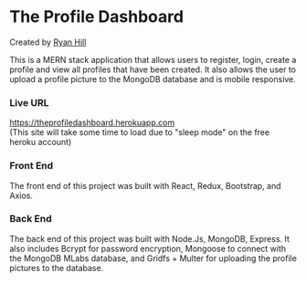 # The Profile Dashboard

Created by [Ryan Hill](https://github.com/ryan-hill83)

This is a MERN stack application that allows users to register, login, create a profile and view all profiles that have been created. It also allows the user to upload a profile picture to the MongoDB database and is mobile responsive.

### Live URL ###

https://theprofiledashboard.herokuapp.com <br/>
(This site will take some time to load due to "sleep mode" on the free heroku account)

### Front End ###

The front end of this project was built with React, Redux, Bootstrap, and Axios.

### Back End ###

The back end of this project was built with Node.Js, MongoDB, Express. It also includes Bcrypt for password encryption, Mongoose to connect with the MongoDB MLabs database, and Gridfs + Multer for uploading the profile pictures to the database.
